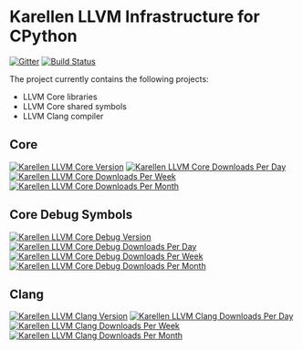 # Karellen LLVM Infrastructure for CPython

[![Gitter](https://img.shields.io/gitter/room/karellen/Lobby?logo=gitter)](https://app.gitter.im/#/room/#karellen_Lobby:gitter.im)
[![Build Status](https://img.shields.io/github/actions/workflow/status/karellen/karellen-llvm/build.yml?branch=master)](https://github.com/karellen/karellen-llvm/actions/workflows/build.yml)

The project currently contains the following projects:
* LLVM Core libraries
* LLVM Core shared symbols
* LLVM Clang compiler

## Core
[![Karellen LLVM Core Version](https://img.shields.io/pypi/v/karellen-llvm-core?logo=pypi)](https://pypi.org/project/karellen-llvm-core/)
[![Karellen LLVM Core Downloads Per Day](https://img.shields.io/pypi/dd/karellen-llvm-core?logo=pypi)](https://pypistats.org/packages/karellen-llvm-core)
[![Karellen LLVM Core Downloads Per Week](https://img.shields.io/pypi/dw/karellen-llvm-core?logo=pypi)](https://pypistats.org/packages/karellen-llvm-core)
[![Karellen LLVM Core Downloads Per Month](https://img.shields.io/pypi/dm/karellen-llvm-core?logo=pypi)](https://pypistats.org/packages/karellen-llvm-core)

## Core Debug Symbols
[![Karellen LLVM Core Debug Version](https://img.shields.io/pypi/v/karellen-llvm-core-debug?logo=pypi)](https://pypi.org/project/karellen-llvm-core-debug/)
[![Karellen LLVM Core Debug Downloads Per Day](https://img.shields.io/pypi/dd/karellen-llvm-core-debug?logo=pypi)](https://pypistats.org/packages/karellen-llvm-core-debug)
[![Karellen LLVM Core Debug Downloads Per Week](https://img.shields.io/pypi/dw/karellen-llvm-core-debug?logo=pypi)](https://pypistats.org/packages/karellen-llvm-core-debug)
[![Karellen LLVM Core Debug Downloads Per Month](https://img.shields.io/pypi/dm/karellen-llvm-core-debug?logo=pypi)](https://pypistats.org/packages/karellen-llvm-core-debug)

## Clang
[![Karellen LLVM Clang Version](https://img.shields.io/pypi/v/karellen-llvm-clang?logo=pypi)](https://pypi.org/project/karellen-llvm-clang/)
[![Karellen LLVM Clang Downloads Per Day](https://img.shields.io/pypi/dd/karellen-llvm-clang?logo=pypi)](https://pypistats.org/packages/karellen-llvm-clang)
[![Karellen LLVM Clang Downloads Per Week](https://img.shields.io/pypi/dw/karellen-llvm-clang?logo=pypi)](https://pypistats.org/packages/karellen-llvm-clang)
[![Karellen LLVM Clang Downloads Per Month](https://img.shields.io/pypi/dm/karellen-llvm-clang?logo=pypi)](https://pypistats.org/packages/karellen-llvm-clang)

